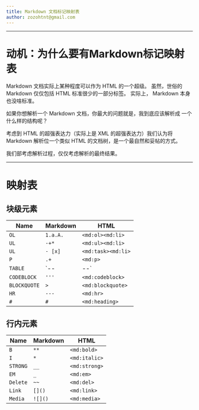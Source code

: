 ```yaml
---
title: Markdown 文档标记映射表
author: zozohtnt@gmail.com
---
```


--------------------------------------
# 动机：为什么要有Markdown标记映射表

Markdown 文档实际上某种程度可以作为 HTML 的一个超级。
虽然，世俗的 Markdown 仅仅包括 HTML 标准很少的一部分标签。
实际上， Markdown 本身也没啥标准。

如果你想解析一个 Markdown 文档，你最大的问题就是，我到底应该解析成
一个什么样的结构呢？

考虑到 HTML 的超强表达力（实际上是 XML 的超强表达力）我们认为将 Markdown
解析位一个类似 HTML 的文档树，是一个最自然和妥帖的方式。

我们部考虑解析过程，仅仅考虑解析的最终结果。

--------------------------------------
# 映射表

## 块级元素

Name         | Markdown | HTML
-------------|----------|------------
`OL`         | `1.a.A.` | `<md:ol><md:li>`
`UL`         | `-+*`    | `<md:ul><md:li>`
`UL`         | `- [x]`  | `<md:task><md:li>`
`P`          | `.+`     | `<md:p>`
`TABLE`      | `--|--`  | `<md:table>`
`CODEBLOCK`  | `'''`    | `<md:codeblock>`
`BLOCKQUOTE` | `>`      | `<md:blockquote>`
`HR`         | `---`    | `<md:hr>`
`#`          | `#`      | `<md:heading>`

## 行内元素 

Name         | Markdown   | HTML
-------------|------------|------------
`B`          | `**`       | `<md:bold>`
`I`          | `*`        | `<md:italic>`
`STRONG`     | `__`       | `<md:strong>`
`EM`         | `_`        | `<md:em>`
`Delete`     | `~~`       | `<md:del>`
`Link`       | `[]()`     | `<md:link>`
`Media`      | `![]()`    | `<md:media>`